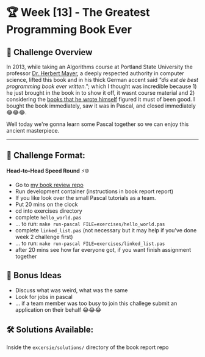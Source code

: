 # 🏆 Week [13] - The Greatest Programming Book Ever

## 📝 Challenge Overview  
    
In 2013, while taking an Algorithms course at Portland State University the professor [Dr. Herbert Mayer](https://de.wikipedia.org/wiki/Herbert_G._Mayer), a deeply respected authority in computer science, lifted this book and in his thick German accent said *"dis est de best programming book ever vritten."*; which I thought was incredible because 1) he just brought in the book in to show it off, it wasnt course material and 2) considering the [books that he wrote himself](https://www.amazon.com/stores/Herbert-G.-Mayer/author/B001KIAOAM) figured it must of been good. I bought the book immediately, saw it was in Pascal, and closed immediately 😂😂😂. 

Well today we're gonna learn some Pascal together so we can enjoy this ancient masterpiece. 

---
## 🏁 Challenge Format:  
**Head-to-Head Speed Round** ⚡🌐  
* Go to [my book review repo](https://github.com/richvigorito/the-best-programming-book-ever-written)
* Run development container (instructions in book report report)
* If you like look over the small Pascal tutorials as a team.
* Put 20 mins on the clock
* cd into exercises directory
* complete `hello_world.pas`
* ... to run: ``make run-pascal FILE=exercises/hello_world.pas``
* complete `linked_list.pas` (not necessary but it may help if you've done week 2 challenge first)
* ... to run: ``make run-pascal FILE=exercises/linked_list.pas``
* after 20 mins see how far everyone got, if you want finish assignment together


## 🎯 Bonus Ideas
- Discuss what was weird, what was the same
- Look for jobs in pascal
- ... if a team member was too busy to join this challege submit an application on their behalf 😂😂😂


## 🛠 Solutions Available:
Inside the `excersie/solutions/` directory of the book report repo

